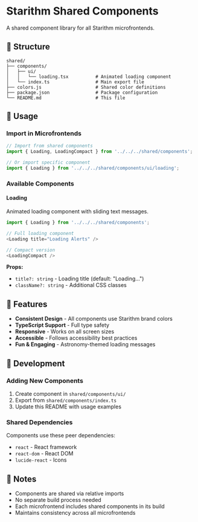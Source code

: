 # Starithm Shared Components

A shared component library for all Starithm microfrontends.

## 📁 Structure

```
shared/
├── components/
│   ├── ui/
│   │   └── loading.tsx          # Animated loading component
│   └── index.ts                 # Main export file
├── colors.js                    # Shared color definitions
├── package.json                 # Package configuration
└── README.md                    # This file
```

## 🚀 Usage

### Import in Microfrontends

```typescript
// Import from shared components
import { Loading, LoadingCompact } from '../../../shared/components';

// Or import specific component
import { Loading } from '../../../shared/components/ui/loading';
```

### Available Components

#### Loading
Animated loading component with sliding text messages.

```typescript
import { Loading } from '../../../shared/components';

// Full loading component
<Loading title="Loading Alerts" />

// Compact version
<LoadingCompact />
```

**Props:**
- `title?: string` - Loading title (default: "Loading...")
- `className?: string` - Additional CSS classes

## 🎨 Features

- **Consistent Design** - All components use Starithm brand colors
- **TypeScript Support** - Full type safety
- **Responsive** - Works on all screen sizes
- **Accessible** - Follows accessibility best practices
- **Fun & Engaging** - Astronomy-themed loading messages

## 🔧 Development

### Adding New Components

1. Create component in `shared/components/ui/`
2. Export from `shared/components/index.ts`
3. Update this README with usage examples

### Shared Dependencies

Components use these peer dependencies:
- `react` - React framework
- `react-dom` - React DOM
- `lucide-react` - Icons

## 📝 Notes

- Components are shared via relative imports
- No separate build process needed
- Each microfrontend includes shared components in its build
- Maintains consistency across all microfrontends
